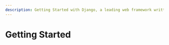 ```yaml
---
description: Getting Started with Django, a leading web framework written in Python
---
```


# Getting Started


